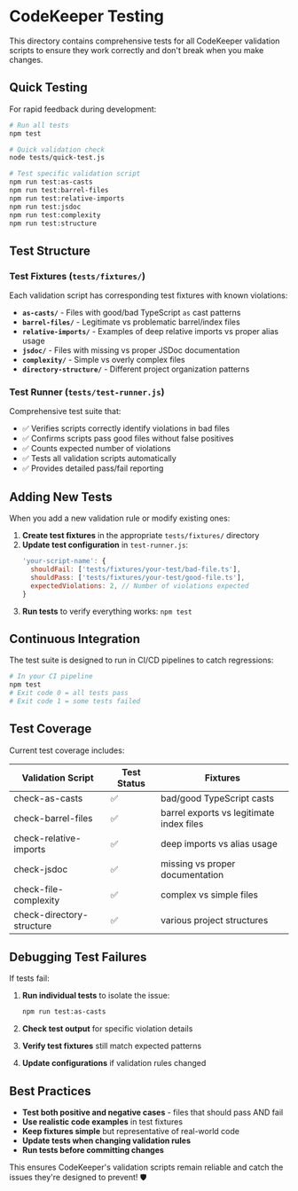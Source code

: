 # CodeKeeper Testing

This directory contains comprehensive tests for all CodeKeeper validation scripts to ensure they work correctly and don't break when you make changes.

## Quick Testing

For rapid feedback during development:

```bash
# Run all tests
npm test

# Quick validation check
node tests/quick-test.js

# Test specific validation script
npm run test:as-casts
npm run test:barrel-files
npm run test:relative-imports
npm run test:jsdoc
npm run test:complexity
npm run test:structure
```

## Test Structure

### Test Fixtures (`tests/fixtures/`)

Each validation script has corresponding test fixtures with known violations:

- **`as-casts/`** - Files with good/bad TypeScript `as` cast patterns
- **`barrel-files/`** - Legitimate vs problematic barrel/index files  
- **`relative-imports/`** - Examples of deep relative imports vs proper alias usage
- **`jsdoc/`** - Files with missing vs proper JSDoc documentation
- **`complexity/`** - Simple vs overly complex files
- **`directory-structure/`** - Different project organization patterns

### Test Runner (`tests/test-runner.js`)

Comprehensive test suite that:
- ✅ Verifies scripts correctly identify violations in bad files
- ✅ Confirms scripts pass good files without false positives  
- ✅ Counts expected number of violations
- ✅ Tests all validation scripts automatically
- ✅ Provides detailed pass/fail reporting

## Adding New Tests

When you add a new validation rule or modify existing ones:

1. **Create test fixtures** in the appropriate `tests/fixtures/` directory
2. **Update test configuration** in `test-runner.js`:
   ```javascript
   'your-script-name': {
     shouldFail: ['tests/fixtures/your-test/bad-file.ts'],
     shouldPass: ['tests/fixtures/your-test/good-file.ts'],
     expectedViolations: 2, // Number of violations expected
   }
   ```
3. **Run tests** to verify everything works: `npm test`

## Continuous Integration

The test suite is designed to run in CI/CD pipelines to catch regressions:

```bash
# In your CI pipeline
npm test
# Exit code 0 = all tests pass
# Exit code 1 = some tests failed
```

## Test Coverage

Current test coverage includes:

| Validation Script | Test Status | Fixtures |
|------------------|-------------|----------|
| check-as-casts | ✅ | bad/good TypeScript casts |
| check-barrel-files | ✅ | barrel exports vs legitimate index files |
| check-relative-imports | ✅ | deep imports vs alias usage |
| check-jsdoc | ✅ | missing vs proper documentation |
| check-file-complexity | ✅ | complex vs simple files |
| check-directory-structure | ✅ | various project structures |

## Debugging Test Failures

If tests fail:

1. **Run individual tests** to isolate the issue:
   ```bash
   npm run test:as-casts
   ```

2. **Check test output** for specific violation details

3. **Verify test fixtures** still match expected patterns

4. **Update configurations** if validation rules changed

## Best Practices

- **Test both positive and negative cases** - files that should pass AND fail
- **Use realistic code examples** in test fixtures
- **Keep fixtures simple** but representative of real-world code
- **Update tests when changing validation rules**
- **Run tests before committing changes**

This ensures CodeKeeper's validation scripts remain reliable and catch the issues they're designed to prevent! 🛡️